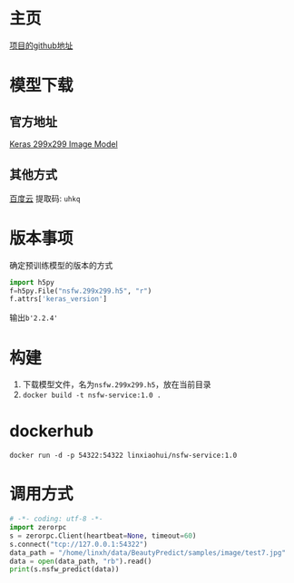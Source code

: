 # 主页
   [项目的github地址](https://github.com/GantMan/nsfw_model)

# 模型下载

## 官方地址
   [Keras 299x299 Image Model](https://s3.amazonaws.com/nsfwdetector/nsfw.299x299.h5)
   
## 其他方式
   [百度云](https://pan.baidu.com/s/15R-M4JdnjjhY04JgoVDYnw) 提取码: `uhkq`

# 版本事项
确定预训练模型的版本的方式
```python
import h5py
f=h5py.File("nsfw.299x299.h5", "r")
f.attrs['keras_version']
```
输出`b'2.2.4'`


# 构建
   1. 下载模型文件，名为`nsfw.299x299.h5`，放在当前目录
   2. `docker build -t nsfw-service:1.0 .`

# dockerhub
   `docker run -d -p 54322:54322 linxiaohui/nsfw-service:1.0`

# 调用方式

```python
# -*- coding: utf-8 -*-
import zerorpc
s = zerorpc.Client(heartbeat=None, timeout=60)
s.connect("tcp://127.0.0.1:54322")
data_path = "/home/linxh/data/BeautyPredict/samples/image/test7.jpg"
data = open(data_path, "rb").read()
print(s.nsfw_predict(data))
```
